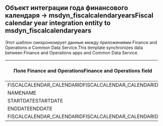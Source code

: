 ## <a name="fiscal-calendar-year-integration-entity-to-msdyn_fiscalcalendaryears"></a><span data-ttu-id="66b14-101">Объект интеграции года финансового календаря -> msdyn_fiscalcalendaryears</span><span class="sxs-lookup"><span data-stu-id="66b14-101">Fiscal calendar year integration entity to msdyn_fiscalcalendaryears</span></span>

<span data-ttu-id="66b14-102">Этот шаблон синхронизирует данные между приложениями Finance and Operations и Common Data Service.</span><span class="sxs-lookup"><span data-stu-id="66b14-102">This template synchronizes data between Finance and Operations apps and Common Data Service.</span></span>

<span data-ttu-id="66b14-103">Поле Finance and Operations</span><span class="sxs-lookup"><span data-stu-id="66b14-103">Finance and Operations field</span></span> | <span data-ttu-id="66b14-104">Тип сопоставления</span><span class="sxs-lookup"><span data-stu-id="66b14-104">Map type</span></span> | <span data-ttu-id="66b14-105">Другое поле Dynamics 365</span><span class="sxs-lookup"><span data-stu-id="66b14-105">Other Dynamics 365 field</span></span> | <span data-ttu-id="66b14-106">Значение по умолчанию</span><span class="sxs-lookup"><span data-stu-id="66b14-106">Default value</span></span>
---|---|---|---
<span data-ttu-id="66b14-107">FISCALCALENDAR_CALENDARID</span><span class="sxs-lookup"><span data-stu-id="66b14-107">FISCALCALENDAR_CALENDARID</span></span> | = | <span data-ttu-id="66b14-108">msdyn_fiscalcalendarname</span><span class="sxs-lookup"><span data-stu-id="66b14-108">msdyn_fiscalcalendarname</span></span> | 
<span data-ttu-id="66b14-109">NAME</span><span class="sxs-lookup"><span data-stu-id="66b14-109">NAME</span></span> | = | <span data-ttu-id="66b14-110">msdyn_name</span><span class="sxs-lookup"><span data-stu-id="66b14-110">msdyn_name</span></span> | 
<span data-ttu-id="66b14-111">STARTDATE</span><span class="sxs-lookup"><span data-stu-id="66b14-111">STARTDATE</span></span> | = | <span data-ttu-id="66b14-112">msdyn_startdate</span><span class="sxs-lookup"><span data-stu-id="66b14-112">msdyn_startdate</span></span> | 
<span data-ttu-id="66b14-113">ENDDATE</span><span class="sxs-lookup"><span data-stu-id="66b14-113">ENDDATE</span></span> | = | <span data-ttu-id="66b14-114">msdyn_enddate</span><span class="sxs-lookup"><span data-stu-id="66b14-114">msdyn_enddate</span></span> | 
<span data-ttu-id="66b14-115">FISCALCALENDAR_CALENDARID</span><span class="sxs-lookup"><span data-stu-id="66b14-115">FISCALCALENDAR_CALENDARID</span></span> | = | <span data-ttu-id="66b14-116">msdyn_calendar.msdyn_calendar</span><span class="sxs-lookup"><span data-stu-id="66b14-116">msdyn_calendar.msdyn_calendar</span></span> | 
